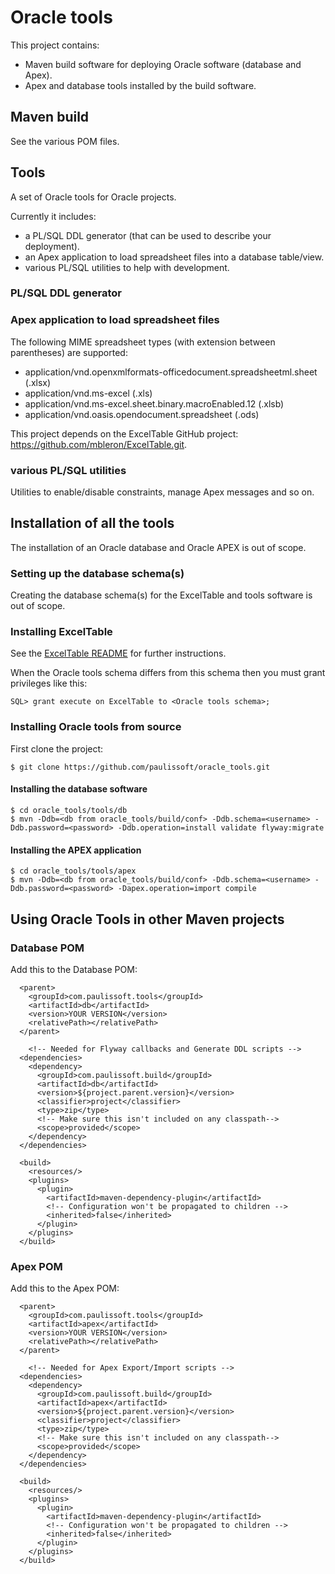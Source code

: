 # Oracle tools

This project contains:
- Maven build software for deploying Oracle software (database and Apex).
- Apex and database tools installed by the build software.

## Maven build

See the various POM files.

## Tools

A set of Oracle tools for Oracle projects.

Currently it includes:
- a PL/SQL DDL generator (that can be used to describe your deployment).
- an Apex application to load spreadsheet files into a database table/view.
- various PL/SQL utilities to help with development.

### PL/SQL DDL generator

### Apex application to load spreadsheet files

The following MIME spreadsheet types (with extension between parentheses) are supported:
- application/vnd.openxmlformats-officedocument.spreadsheetml.sheet (.xlsx)
- application/vnd.ms-excel (.xls)
- application/vnd.ms-excel.sheet.binary.macroEnabled.12 (.xlsb)
- application/vnd.oasis.opendocument.spreadsheet (.ods)

This project depends on the ExcelTable GitHub project:
https://github.com/mbleron/ExcelTable.git.

### various PL/SQL utilities

Utilities to enable/disable constraints, manage Apex messages and so on.

## Installation of all the tools

The installation of an Oracle database and Oracle APEX is out of scope.

### Setting up the database schema(s)

Creating the database schema(s) for the ExcelTable and tools software is out of scope.

### Installing ExcelTable

See the [ExcelTable README](https://github.com/mbleron/ExcelTable) for further instructions.

When the Oracle tools schema differs from this schema then you must grant privileges like this:

```
SQL> grant execute on ExcelTable to <Oracle tools schema>;
```


### Installing Oracle tools from source

First clone the project:

```
$ git clone https://github.com/paulissoft/oracle_tools.git
```

#### Installing the database software

```
$ cd oracle_tools/tools/db
$ mvn -Ddb=<db from oracle_tools/build/conf> -Ddb.schema=<username> -Ddb.password=<password> -Ddb.operation=install validate flyway:migrate
```

#### Installing the APEX application

```
$ cd oracle_tools/tools/apex
$ mvn -Ddb=<db from oracle_tools/build/conf> -Ddb.schema=<username> -Ddb.password=<password> -Dapex.operation=import compile
```

## Using Oracle Tools in other Maven projects

### Database POM

Add this to the Database POM:

```
  <parent>
    <groupId>com.paulissoft.tools</groupId>
    <artifactId>db</artifactId>
    <version>YOUR VERSION</version>
    <relativePath></relativePath>
  </parent>

	<!-- Needed for Flyway callbacks and Generate DDL scripts -->
  <dependencies>
    <dependency>
      <groupId>com.paulissoft.build</groupId>
      <artifactId>db</artifactId>
      <version>${project.parent.version}</version>
      <classifier>project</classifier>
      <type>zip</type>
      <!-- Make sure this isn't included on any classpath-->
      <scope>provided</scope>
    </dependency>
  </dependencies>

  <build>
    <resources/>
    <plugins>
      <plugin>
        <artifactId>maven-dependency-plugin</artifactId>
        <!-- Configuration won't be propagated to children -->
        <inherited>false</inherited>
      </plugin>
    </plugins>
  </build>
```
### Apex POM

Add this to the Apex POM:

```
  <parent>
    <groupId>com.paulissoft.tools</groupId>
    <artifactId>apex</artifactId>
    <version>YOUR VERSION</version>
    <relativePath></relativePath>
  </parent>

	<!-- Needed for Apex Export/Import scripts -->
  <dependencies>
    <dependency>
      <groupId>com.paulissoft.build</groupId>
      <artifactId>apex</artifactId>
      <version>${project.parent.version}</version>
      <classifier>project</classifier>
      <type>zip</type>
      <!-- Make sure this isn't included on any classpath-->
      <scope>provided</scope>
    </dependency>
  </dependencies>

  <build>
    <resources/>
    <plugins>
      <plugin>
        <artifactId>maven-dependency-plugin</artifactId>
        <!-- Configuration won't be propagated to children -->
        <inherited>false</inherited>
      </plugin>
    </plugins>
  </build>
```
